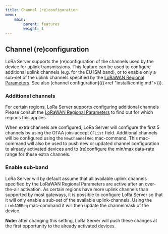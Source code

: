 ```yaml
---
title: Channel (re)configuration
menu:
    main:
        parent: features
        weight: 1
---
```


## Channel (re)configuration

LoRa Server supports the (re)configuration of the channels used by the device
for uplink transmissions. This feature can be used to configure additional
uplink channels (e.g. for the EU ISM band), or to enable only a sub-set of
the uplink channels specified by the [LoRaWAN Regional Parameters](https://www.lora-alliance.org/lorawan-for-developers).
See also [channel configuration]({{<ref "install/config.md">}}).

### Additional channels

For certain regions, LoRa Server supports configuring additional channels
Please consult the [LoRaWAN Regional Parameters](https://www.lora-alliance.org/lorawan-for-developers)
to find out for which regions this applies.

When extra channels are configured, LoRa Server will configure the first 5
channels by using the OTAA join-accept `CFList` field. Additional channels
will be configured using the `NewChannelReq` mac-command. This mac-command
will also be used to push new or updated channel configuration to already
activated devices and to (re)configure the min/max data-rate range for these
extra channels.

### Enable sub-band

LoRa Server will by default assume that all available uplink channels specified
by the LoRaWAN Regional Parameters are active after an over-the-air activation.
As certain regions have more uplink channels than supported by most gateways,
it is possible to configure LoRa Server so that it will only enable a sub-set
of the available uplink-channels. Using the `LinkADRReq` mac-command it will
then update the channelmask of the device.

**Note:** after changing this setting, LoRa Server will push these changes at
the first opportunity to the already activated devices.
